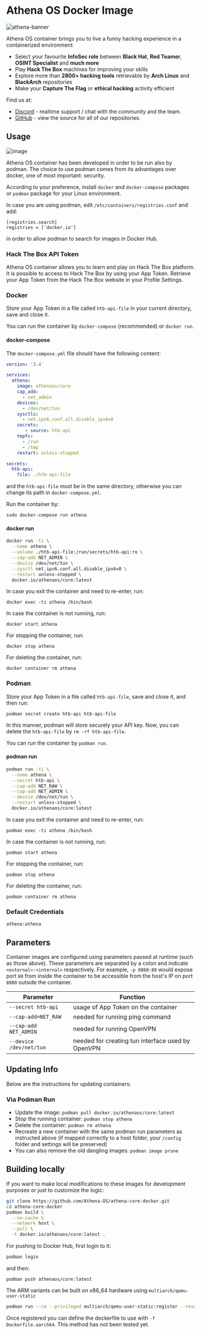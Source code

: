 # Athena OS Docker Image

![athena-banner](https://user-images.githubusercontent.com/83867734/221656804-51b13a4f-876b-4ca8-856e-288d2209a949.png)


Athena OS container brings you to live a funny hacking experience in a containerized environment:

* Select your favourite **InfoSec role** between **Black Hat**, **Red Teamer**, **OSINT Specialist** and **much more**
* Play **Hack The Box** machines for improving your skills
* Explore more than **2800+ hacking tools** retrievable by **Arch Linux** and **BlackArch** repositories
* Make your **Capture The Flag** or **ethical hacking** activity efficient

Find us at:

* [Discord](https://discord.gg/DNjvQkb5Ad) - realtime support / chat with the community and the team.
* [GitHub](https://github.com/Athena-OS) - view the source for all of our repositories.

## Usage

![image](https://user-images.githubusercontent.com/83867734/222000470-f65a5ff3-90ea-435b-b30f-0143c668cbcd.png)

Athena OS container has been developed in order to be run also by podman. The choice to use podman comes from its advantages over docker, one of most important: security.

According to your preference, install `docker` and `docker-compose` packages or `podman` package for your Linux environment.

In case you are using podman, edit `/etc/containers/registries.conf` and add:
```
[registries.search]
registries = ['docker.io']
```
in order to allow podman to search for images in Docker Hub.

### Hack The Box API Token

Athena OS container allows you to learn and play on Hack The Box platform. It is possible to access to Hack The Box by using your App Token. Retrieve your App Token from the Hack The Box website in your Profile Settings.

### Docker

Store your App Token in a file called `htb-api-file` in your current directory, save and close it.

You can run the container by `docker-compose` (recommended) or `docker run`.

#### docker-compose

The `docker-compose.yml` file should have the following content:
```yaml
version: '3.4'

services:
  athena:
    image: athenaos/core
    cap_add:
      - net_admin
    devices:
      - /dev/net/tun
    sysctls:
      - net.ipv6.conf.all.disable_ipv6=0
    secrets:
       - source: htb-api
    tmpfs:
      - /run
      - /tmp
    restart: unless-stopped

secrets:
  htb-api:
    file: ./htb-api-file
```
and the `htb-api-file` must be in the same directory, otherwise you can change its path in `docker-compose.yml`.

Run the container by:
```
sudo docker-compose run athena
```

#### docker run

```bash
docker run -ti \
  --name athena \
  --volume ./htb-api-file:/run/secrets/htb-api:ro \
  --cap-add NET_ADMIN \
  --device /dev/net/tun \
  --sysctl net.ipv6.conf.all.disable_ipv6=0 \
  --restart unless-stopped \
  docker.io/athenaos/core:latest
```

In case you exit the container and need to re-enter, run:
```
docker exec -ti athena /bin/bash
```
In case the container is not running, run:
```
docker start athena
```

For stopping the container, run:
```
docker stop athena
```

For deleting the container, run:
```
docker container rm athena
```

### Podman

Store your App Token in a file called `htb-api-file`, save and close it, and then run:

```
podman secret create htb-api htb-api-file
```
In this manner, podman will store securely your API key. Now, you can delete the `htb-api-file` by `rm -rf htb-api-file`.

You can run the container by `podman run`.

#### podman run

```bash
podman run -ti \
  --name athena \
  --secret htb-api \
  --cap-add NET_RAW \
  --cap-add NET_ADMIN \
  --device /dev/net/tun \
  --restart unless-stopped \
  docker.io/athenaos/core:latest
```

In case you exit the container and need to re-enter, run:
```
podman exec -ti athena /bin/bash
```
In case the container is not running, run:
```
podman start athena
```

For stopping the container, run:
```
podman stop athena
```

For deleting the container, run:
```
podman container rm athena
```
### Default Credentials

```
athena:athena
```

## Parameters

Container images are configured using parameters passed at runtime (such as those above). These parameters are separated by a colon and indicate `<external>:<internal>` respectively. For example, `-p 8080:80` would expose port `80` from inside the container to be accessible from the host's IP on port `8080` outside the container.

| Parameter | Function |
| ---- | --- |
| `--secret htb-api` | usage of App Token on the container |
| `--cap-add=NET_RAW ` | needed for running ping command |
| `--cap-add NET_ADMIN` | needed for running OpenVPN |
| `--device /dev/net/tun` | needed for creating tun interface used by OpenVPN |

## Updating Info

Below are the instructions for updating containers:

### Via Podman Run

* Update the image: `podman pull docker.io/athenaos/core:latest`
* Stop the running container: `podman stop athena`
* Delete the container: `podman rm athena`
* Recreate a new container with the same podman run parameters as instructed above (if mapped correctly to a host folder, your `/config` folder and settings will be preserved)
* You can also remove the old dangling images: `podman image prune`

## Building locally

If you want to make local modifications to these images for development purposes or just to customize the logic:

```bash
git clone https://github.com/Athena-OS/athena-core-docker.git
cd athena-core-docker
podman build \
  --no-cache \
  --network host \
  --pull \
  -t docker.io/athenaos/core:latest .
```

For pushing to Docker Hub, first login to it:

```bash
podman login
```

and then:

```
podman push athenaos/core:latest
```

The ARM variants can be built on x86_64 hardware using `multiarch/qemu-user-static`

```bash
podman run --rm --privileged multiarch/qemu-user-static:register --reset
```

Once registered you can define the dockerfile to use with `-f Dockerfile.aarch64`. This method has not been tested yet.
